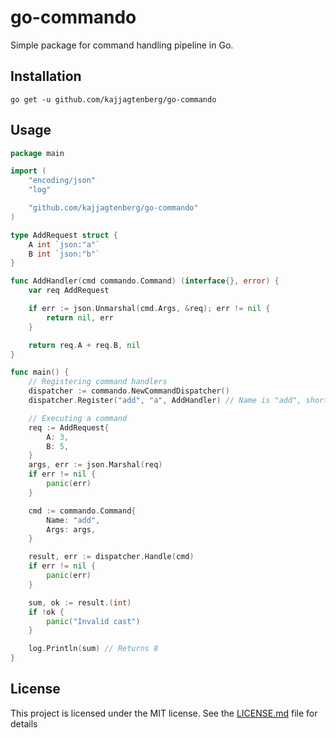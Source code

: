 # go-commando

Simple package for command handling pipeline in Go.

## Installation

```shell
go get -u github.com/kajjagtenberg/go-commando
```

## Usage

```go
package main

import (
	"encoding/json"
	"log"

	"github.com/kajjagtenberg/go-commando"
)

type AddRequest struct {
	A int `json:"a"`
	B int `json:"b"`
}

func AddHandler(cmd commando.Command) (interface{}, error) {
	var req AddRequest

	if err := json.Unmarshal(cmd.Args, &req); err != nil {
		return nil, err
	}

	return req.A + req.B, nil
}

func main() {
	// Registering command handlers
	dispatcher := commando.NewCommandDispatcher()
	dispatcher.Register("add", "a", AddHandler) // Name is "add", shorthand version is "a"

	// Executing a command
	req := AddRequest{
		A: 3,
		B: 5,
	}
	args, err := json.Marshal(req)
	if err != nil {
		panic(err)
	}

	cmd := commando.Command{
		Name: "add",
		Args: args,
	}

	result, err := dispatcher.Handle(cmd)
	if err != nil {
		panic(err)
	}

	sum, ok := result.(int)
	if !ok {
		panic("Invalid cast")
	}

	log.Println(sum) // Returns 8
}
```

## License

This project is licensed under the MIT license. See the [LICENSE.md](LICENSE.md) file for details
